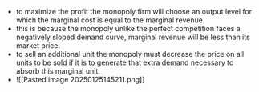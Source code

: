 - to maximize the profit the monopoly firm will choose an output level for which the marginal cost is equal to the marginal revenue. 
- this is because the monopoly unlike the perfect competition faces a negatively sloped demand curve, marginal revenue will be less than its market price. 
- to sell an additional unit the monopoly must decrease the price on all units to be sold if it is to generate that extra demand necessary to absorb this marginal unit. 
- ![[Pasted image 20250125145211.png]]
